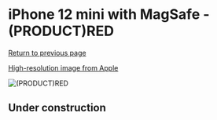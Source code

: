 # iPhone 12 mini with MagSafe - (PRODUCT)RED

[Return to previous page](/iphone_12)

[High-resolution image from Apple](https://store.storeimages.cdn-apple.com/8756/as-images.apple.com/is/MHKW3?wid=4500&hei=4500&fmt=png)

<div style="width: 500px"><img src="/almost_uncompressed/MHKW3.webp" alt="(PRODUCT)RED"></div>

## Under construction
